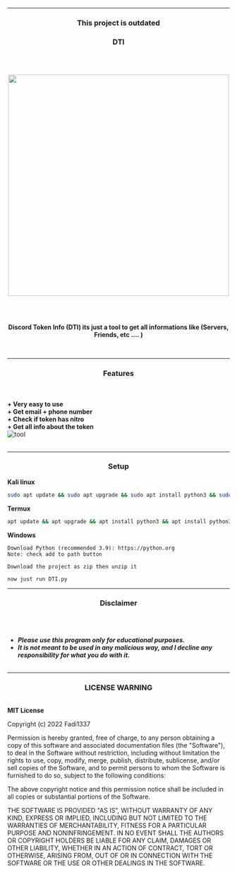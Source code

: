 -----
### <p align="center">This project is outdated</p>

### <p align="center">DTI</p>


<br><br>

<p align="center">
<img src="https://media.discordapp.net/attachments/960160330749734982/1010694144953417778/nice.png", width="500", height="500">
</p>


<br><br>
<p align="center">
<strong> Discord Token Info (DTI) its just a tool to get all informations like (Servers, Friends, etc .... )
</strong>
</p>
<br>

-----
### <p align="center"> Features </p>

<br><br>
<strong>+ Very easy to use</strong>
<br>
<strong>+ Get email + phone number</strong>
<br>
<strong>+ Check if token has nitro</strong>
<br>
<strong>+ Get all info about the token</strong>
<br>
![tool](https://media.discordapp.net/attachments/956919430737182770/1005625935254528100/unknown.png?width=826&height=430)
<br><br>

-----
### <p align="center"> Setup</p>
<strong>Kali linux</strong>
```bash
sudo apt update && sudo apt upgrade && sudo apt install python3 && sudo apt install python3-pip && git clone https://github.com/Fadi002/Discord-Token-Info/ && cd Discord-Token-Info && pip3 install -r requirements.txt && python3 DTI.py
```
<strong>Termux</strong>
```bash
apt update && apt upgrade && apt install python3 && apt install python3-pip && pkg install python3 && git clone https://github.com/Fadi002/Discord-Token-Info/ && cd Discord-Token-Info && pip3 install -r requirements.txt && python3 DTI.py
```
<strong>Windows</strong>
```
Download Python (recommended 3.9): https://python.org
Note: check add to path button

Download the project as zip then unzip it

now just run DTI.py
```
-----

### <p align="center">Disclaimer</p>

<br><br>
* ***Please use this program only for educational purposes.***
* ***It is not meant to be used in any malicious way, and I decline any responsibility for what you do with it.***
<br><br>
-----

### <p align='center'>LICENSE WARNING</p>
<br>
<strong>MIT License </strong>

Copyright (c) 2022 Fadi1337

Permission is hereby granted, free of charge, to any person obtaining a copy
of this software and associated documentation files (the "Software"), to deal
in the Software without restriction, including without limitation the rights
to use, copy, modify, merge, publish, distribute, sublicense, and/or sell
copies of the Software, and to permit persons to whom the Software is
furnished to do so, subject to the following conditions:

The above copyright notice and this permission notice shall be included in all
copies or substantial portions of the Software.

THE SOFTWARE IS PROVIDED "AS IS", WITHOUT WARRANTY OF ANY KIND, EXPRESS OR
IMPLIED, INCLUDING BUT NOT LIMITED TO THE WARRANTIES OF MERCHANTABILITY,
FITNESS FOR A PARTICULAR PURPOSE AND NONINFRINGEMENT. IN NO EVENT SHALL THE
AUTHORS OR COPYRIGHT HOLDERS BE LIABLE FOR ANY CLAIM, DAMAGES OR OTHER
LIABILITY, WHETHER IN AN ACTION OF CONTRACT, TORT OR OTHERWISE, ARISING FROM,
OUT OF OR IN CONNECTION WITH THE SOFTWARE OR THE USE OR OTHER DEALINGS IN THE
SOFTWARE.
